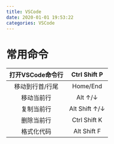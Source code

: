 ```yaml
---
title: VSCode
date: 2020-01-01 19:53:22
categories: VSCode
---
```


# 常用命令

| 打开VSCode命令行| Ctrl Shift P |
| :-: | :--: |
| 移动到行首/行尾 | Home/End |
| 移动当前行 | Alt ↑/↓  |
| 复制当前行 | Alt Shift ↑/↓  |
| 删除当前行 | Ctrl Shift K |
| 格式化代码 | Alt Shift F |
